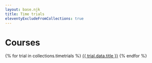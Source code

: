 ```yaml
---
layout: base.njk
title: Time trials
eleventyExcludeFromCollections: true
---
```


# Courses

{% for trial in collections.timetrials %}
    <a href="{{ trial.page.url  }}">{{ trial.data.title }}</a>
{% endfor %}

